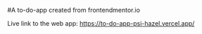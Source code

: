 #A to-do-app created from frontendmentor.io

Live link to the web app: https://to-do-app-psi-hazel.vercel.app/
